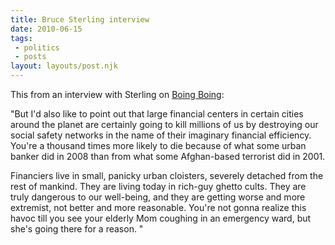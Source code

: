 ```yaml
---
title: Bruce Sterling interview
date: 2010-06-15
tags:
 - politics
 - posts
layout: layouts/post.njk
---
```


<p>This from an interview with Sterling on <a href="http://www.boingboing.net/2010/06/14/bruce-sterling-inter-2.html?utm_source=feedburner&utm_medium=feed&utm_campaign=Feed%3A+boingboing%2FiBag+%28Boing+Boing%29">Boing Boing</a>:</p>

<p>"But I'd also like to point out that large financial centers in certain cities around the planet are certainly going to kill millions of us by destroying our social safety networks in the name of their imaginary financial efficiency. You're a thousand times more likely to die because of what some urban banker did in 2008 than from what some Afghan-based terrorist did in 2001.</p>

<p>Financiers live in small, panicky urban cloisters, severely detached from the rest of mankind. They are living today in rich-guy ghetto cults. They are truly dangerous to our well-being, and they are getting worse and more extremist, not better and more reasonable. You're not gonna realize this havoc till you see your elderly Mom coughing in an emergency ward, but she's going there for a reason. "</p>
